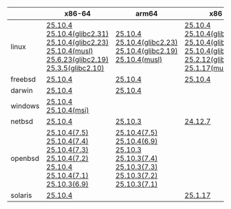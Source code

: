||x86-64|arm64|x86|armv7|ppc64le|armel|
| --- | --- | --- | --- | --- | --- | --- |
|linux|[25.10.4](https://github.com/roswell/sbcl_head/releases/download/25.10.4/sbcl-25.10.4-x86-64-linux-binary.tar.bz2)<br />[25.10.4(glibc2.31)](https://github.com/roswell/sbcl_head/releases/download/25.10.4/sbcl-25.10.4-x86-64-linux-glibc2.31-binary.tar.bz2)<br />[25.10.4(glibc2.23)](https://github.com/roswell/sbcl_head/releases/download/25.10.4/sbcl-25.10.4-x86-64-linux-glibc2.23-binary.tar.bz2)<br />[25.10.4(musl)](https://github.com/roswell/sbcl_head/releases/download/25.10.4/sbcl-25.10.4-x86-64-linux-musl-binary.tar.bz2)<br />[25.6.23(glibc2.19)](https://github.com/roswell/sbcl_head/releases/download/25.6.23/sbcl-25.6.23-x86-64-linux-glibc2.19-binary.tar.bz2)<br />[25.3.5(glibc2.10)](https://github.com/roswell/sbcl_head/releases/download/25.3.5/sbcl-25.3.5-x86-64-linux-glibc2.10-binary.tar.bz2)<br />|[25.10.4](https://github.com/roswell/sbcl_head/releases/download/25.10.4/sbcl-25.10.4-arm64-linux-binary.tar.bz2)<br />[25.10.4(glibc2.23)](https://github.com/roswell/sbcl_head/releases/download/25.10.4/sbcl-25.10.4-arm64-linux-glibc2.23-binary.tar.bz2)<br />[25.10.4(glibc2.19)](https://github.com/roswell/sbcl_head/releases/download/25.10.4/sbcl-25.10.4-arm64-linux-glibc2.19-binary.tar.bz2)<br />[25.10.4(musl)](https://github.com/roswell/sbcl_head/releases/download/25.10.4/sbcl-25.10.4-arm64-linux-musl-binary.tar.bz2)<br />|[25.10.4](https://github.com/roswell/sbcl_head/releases/download/25.10.4/sbcl-25.10.4-x86-linux-binary.tar.bz2)<br />[25.10.4(glibc2.31)](https://github.com/roswell/sbcl_head/releases/download/25.10.4/sbcl-25.10.4-x86-linux-glibc2.31-binary.tar.bz2)<br />[25.10.4(glibc2.23)](https://github.com/roswell/sbcl_head/releases/download/25.10.4/sbcl-25.10.4-x86-linux-glibc2.23-binary.tar.bz2)<br />[25.10.4(glibc2.19)](https://github.com/roswell/sbcl_head/releases/download/25.10.4/sbcl-25.10.4-x86-linux-glibc2.19-binary.tar.bz2)<br />[25.2.12(glibc2.10)](https://github.com/roswell/sbcl_head/releases/download/25.2.12/sbcl-25.2.12-x86-linux-glibc2.10-binary.tar.bz2)<br />[25.1.17(musl)](https://github.com/roswell/sbcl_head/releases/download/25.1.17/sbcl-25.1.17-x86-linux-musl-binary.tar.bz2)<br />|[25.10.3](https://github.com/roswell/sbcl_head/releases/download/25.10.3/sbcl-25.10.3-armv7-linux-binary.tar.bz2)<br />|[25.9.11](https://github.com/roswell/sbcl_head/releases/download/25.9.11/sbcl-25.9.11-ppc64le-linux-binary.tar.bz2)<br />[25.9.11(glibc2.23)](https://github.com/roswell/sbcl_head/releases/download/25.9.11/sbcl-25.9.11-ppc64le-linux-glibc2.23-binary.tar.bz2)<br />[25.9.11(glibc2.19)](https://github.com/roswell/sbcl_head/releases/download/25.9.11/sbcl-25.9.11-ppc64le-linux-glibc2.19-binary.tar.bz2)<br />|[25.1.17](https://github.com/roswell/sbcl_head/releases/download/25.1.17/sbcl-25.1.17-armel-linux-binary.tar.bz2)<br />|
|freebsd|[25.10.4](https://github.com/roswell/sbcl_head/releases/download/25.10.4/sbcl-25.10.4-x86-64-freebsd-binary.tar.bz2)<br />|[25.10.4](https://github.com/roswell/sbcl_head/releases/download/25.10.4/sbcl-25.10.4-arm64-freebsd-binary.tar.bz2)<br />|[25.10.4](https://github.com/roswell/sbcl_head/releases/download/25.10.4/sbcl-25.10.4-x86-freebsd-binary.tar.bz2)<br />||||
|darwin|[25.10.4](https://github.com/roswell/sbcl_head/releases/download/25.10.4/sbcl-25.10.4-x86-64-darwin-binary.tar.bz2)<br />|[25.10.4](https://github.com/roswell/sbcl_head/releases/download/25.10.4/sbcl-25.10.4-arm64-darwin-binary.tar.bz2)<br />|||||
|windows|[25.10.4](https://github.com/roswell/sbcl_head/releases/download/25.10.4/sbcl-25.10.4-x86-64-windows-binary.tar.bz2)<br />[25.10.4(msi)](https://github.com/roswell/sbcl_head/releases/download/25.10.4/sbcl-25.10.4-x86-64-windows-binary.msi)<br />||||||
|netbsd|[25.10.4](https://github.com/roswell/sbcl_head/releases/download/25.10.4/sbcl-25.10.4-x86-64-netbsd-binary.tar.bz2)<br />|[25.10.3](https://github.com/roswell/sbcl_head/releases/download/25.10.3/sbcl-25.10.3-arm64-netbsd-binary.tar.bz2)<br />|[24.12.7](https://github.com/roswell/sbcl_head/releases/download/24.12.7/sbcl-24.12.7-x86-netbsd-binary.tar.bz2)<br />||||
|openbsd|[25.10.4(7.5)](https://github.com/roswell/sbcl_head/releases/download/25.10.4/sbcl-25.10.4-x86-64-openbsd-7.5-binary.tar.bz2)<br />[25.10.4(7.4)](https://github.com/roswell/sbcl_head/releases/download/25.10.4/sbcl-25.10.4-x86-64-openbsd-7.4-binary.tar.bz2)<br />[25.10.4(7.3)](https://github.com/roswell/sbcl_head/releases/download/25.10.4/sbcl-25.10.4-x86-64-openbsd-7.3-binary.tar.bz2)<br />[25.10.4(7.2)](https://github.com/roswell/sbcl_head/releases/download/25.10.4/sbcl-25.10.4-x86-64-openbsd-7.2-binary.tar.bz2)<br />[25.10.4](https://github.com/roswell/sbcl_head/releases/download/25.10.4/sbcl-25.10.4-x86-64-openbsd-binary.tar.bz2)<br />[25.10.4(7.1)](https://github.com/roswell/sbcl_head/releases/download/25.10.4/sbcl-25.10.4-x86-64-openbsd-7.1-binary.tar.bz2)<br />[25.10.3(6.9)](https://github.com/roswell/sbcl_head/releases/download/25.10.3/sbcl-25.10.3-x86-64-openbsd-6.9-binary.tar.bz2)<br />|[25.10.4(7.5)](https://github.com/roswell/sbcl_head/releases/download/25.10.4/sbcl-25.10.4-arm64-openbsd-7.5-binary.tar.bz2)<br />[25.10.4(6.9)](https://github.com/roswell/sbcl_head/releases/download/25.10.4/sbcl-25.10.4-arm64-openbsd-6.9-binary.tar.bz2)<br />[25.10.3](https://github.com/roswell/sbcl_head/releases/download/25.10.3/sbcl-25.10.3-arm64-openbsd-binary.tar.bz2)<br />[25.10.3(7.4)](https://github.com/roswell/sbcl_head/releases/download/25.10.3/sbcl-25.10.3-arm64-openbsd-7.4-binary.tar.bz2)<br />[25.10.3(7.3)](https://github.com/roswell/sbcl_head/releases/download/25.10.3/sbcl-25.10.3-arm64-openbsd-7.3-binary.tar.bz2)<br />[25.10.3(7.2)](https://github.com/roswell/sbcl_head/releases/download/25.10.3/sbcl-25.10.3-arm64-openbsd-7.2-binary.tar.bz2)<br />[25.10.3(7.1)](https://github.com/roswell/sbcl_head/releases/download/25.10.3/sbcl-25.10.3-arm64-openbsd-7.1-binary.tar.bz2)<br />|||||
|solaris|[25.10.4](https://github.com/roswell/sbcl_head/releases/download/25.10.4/sbcl-25.10.4-x86-64-solaris-binary.tar.bz2)<br />||[25.1.17](https://github.com/roswell/sbcl_head/releases/download/25.1.17/sbcl-25.1.17-x86-solaris-binary.tar.bz2)<br />||||
